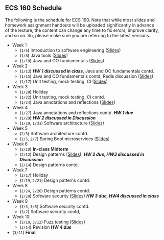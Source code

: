 ## ECS 160 Schedule

The following is the schedule for ECS 160. Note that while most slides and homework assignment handouts
will be uploaded significantly in
advance of the lecture, the content can change any time to fix errors, improve clarity, and so on. So, please
make sure you are referring to the latest versions.


- Week 1
  - (`1/6`) Introduction to software engineering ([Slides](slides/1_logistics_and_course_introduction.pptx))
  - (`1/8`) Java tools ([Slides](slides/2_java_tools_intellij_maven.pptx))
  - (`1/10`) Java and OO fundamentals ([Slides](slides/3_object_oriented_fundamentals.pptx))
- Week 2
  - (`1/13`) **_HW 1 discussed in class_**, Java and OO fundamentals contd.
  - (`1/15`) Java and OO fundamentals contd, Redis discussion ([Slides](slides/Discussion1_Redis.pptx))
  - (`1/17`) Unit testing, mock testing, CI ([Slides](slides/4_unit_testing_mocking_frameworks_CI.pptx))
- Week 3
  - (`1/20`) Holiday
  - (`1/22`) Unit testing, mock testing, CI contd.
  - (`1/24`) Java annotations and reflections ([Slides](slides/5_annotations_and_reflection.pptx))
- Week 4
  - (`1/27`) Java annotations and reflections contd. **_HW 1 due_**
  - (`1/29`) **_HW 2 discussed in Discussion_**
  - (`1/29`, `1/31`) Software architecture ([Slides](slides/6_software_architecture.pptx))
- Week 5
  - (`2/3`) Software architecture contd.
  - (`2/5`, `2/7`) Spring Boot microservices ([Slides](slides/7_spring_boot.pptx))
- Week 6
  - (`2/10`) **In-class Midterm**
  - (`2/12`) Design patterns ([Slides](slides/8_design_patterns.pptx)), **_HW 2 due, HW3 discussed in Discussion_**
  - (`2/14`) Design patterns contd, 
- Week 7
  - (`2/17`) Holiday
  - (`2/19`, `2/21`) Design patterns contd.
- Week 8
  - (`2/24`, `2/26`) Design patterns contd.
  - (`2/28`) Software security ([Slides](slides/9_software_security.pptx)) **_HW 3 due, HW4 discussed in class_**
- Week 9
  - (`3/3`, `3/5`) Software security contd.
  - (`3/7`) Software security contd,
- Week 10
  - (`3/10`, `3/12`) Fuzz testing ([Slides](slides/10_fuzzing.pptx))
  - (`3/14`) Revision **_HW 4 due_**
- (`3/21`) **Final**, 
